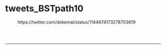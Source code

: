 # tweets_BSTpath10


<figure class="wp-block-embed-twitter wp-block-embed is-type-rich">
<div class="wp-block-embed__wrapper">
https://twitter.com/dokemal/status/1144674173278703619</div></figure>
<br>
<br>
<hr>
